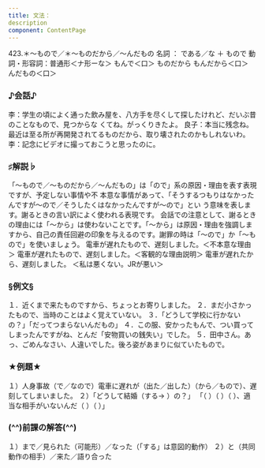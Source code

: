 ```yaml
---
title: 文法：
description
component: ContentPage
---
```



423.＊～もので／＊～ものだから／～んだもの
名詞 ： である／な ＋ もので
動詞・形容詞：普通形＜ナ形ーな＞ もんで＜口＞
ものだから
もんだから＜口＞
んだもの＜口＞
### ♪会話♪
李：学生の頃によく通った飲み屋を、八方手を尽くして探したけれど、だいぶ昔のことなもので、見つからな くてね。がっくりきたよ。 良子：本当に残念ね。最近は至る所が再開発されてるものだから、取り壊されたのかもしれないわ。
李：記念にビデオに撮っておこうと思ったのに。
### ♯解説♭
「～もので／～ものだから／～んだもの」は「ので」系の原因・理由を表す表現ですが、予定しない事情や不 本意な事情があって、「そうするつもりはなかったんですが～ので／そうしたくはなかったんですが～ので」とい う意味を表します。謝るときの言い訳によく使われる表現です。
会話での注意として、謝るときの理由には「～から」は使わないことです。「～から」は原因・理由を強調しま すから、自己の責任回避の印象を与えるのです。謝罪の時は「～ので」か「～もので」を使いましょう。
電車が遅れたもので、遅刻しました。＜不本意な理由＞ 電車が遅れたもので、遅刻しました。＜客観的な理由説明＞ 電車が遅れたから、遅刻しました。 ＜私は悪くない。JRが悪い＞
### §例文§
１．近くまで来たものですから、ちょっとお寄りしました。
２．まだ小さかったもので、当時のことはよく覚えていない。
３．「どうして学校に行かないの？」「だってつまらないんだもの」
４．この服、安かったもんで、つい買ってしまったんですがね、とんだ「安物買いの銭失い」でした。
５．田中さん。あっ、ごめんなさい、人違いでした。後ろ姿があまりに似ていたもので。
### ★例題★
１）人身事故（で／なので）電車に遅れが（出た／出した）（から／もので）、遅刻してしまいました。
２）「どうして結婚（する→ ）の？」 「（ ）（ ）（ ）、適当な相手がいないんだ（ ）（ ）」
### (^^)前課の解答(^^)
１）まで／見られた（可能形）／なった（「する」は意図的動作）
２）と（共同動作の相手）／来た／語り合った
